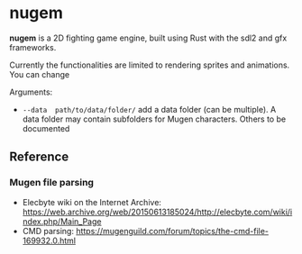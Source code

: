 # nugem

**nugem** is a 2D fighting game engine, built using Rust with the sdl2 and gfx frameworks.

Currently the functionalities are limited to rendering sprites and animations. You can change 

Arguments:
* `--data  path/to/data/folder/` add a data folder (can be multiple). A data folder may contain subfolders for Mugen characters.
Others to be documented

## Reference

### Mugen file parsing

* Elecbyte wiki on the Internet Archive: https://web.archive.org/web/20150613185024/http://elecbyte.com/wiki/index.php/Main_Page
* CMD parsing: https://mugenguild.com/forum/topics/the-cmd-file-169932.0.html
